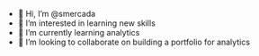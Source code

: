 - 👋 Hi, I’m @smercada
- 👀 I’m interested in learning new skills 
- 🌱 I’m currently learning analytics
- 💞️ I’m looking to collaborate on building a portfolio for analytics


<!---
smercada/smercada is a ✨ special ✨ repository because its `README.md` (this file) appears on your GitHub profile.
You can click the Preview link to take a look at your changes.
--->
